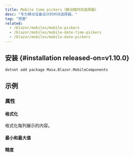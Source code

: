 ```yaml
---
title: Mobile time pickers（移动端时间选择器）
desc: "专为移动设备设计的时间选择器。"
tag: "预置"
related:
  - /blazor/mobiles/mobile-pickers
  - /blazor/mobiles/mobile-date-time-pickers
  - /blazor/mobiles/mobile-date-pickers
---
```


## 安装 {#installation released-on=v1.10.0}

```shell
dotnet add package Masa.Blazor.MobileComponents
```

## 示例

### 属性

#### 格式化

格式化每列展示的内容。

<masa-example file="Examples.mobiles.mobile_time_pickers.Formatter"></masa-example>

#### 最小和最大值

<masa-example file="Examples.mobiles.mobile_time_pickers.MinMax"></masa-example>

#### 精度

<masa-example file="Examples.mobiles.mobile_time_pickers.Precision"></masa-example>